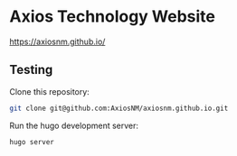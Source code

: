 # Axios Technology Website

https://axiosnm.github.io/

## Testing

Clone this repository:

```bash
git clone git@github.com:AxiosNM/axiosnm.github.io.git
```

Run the hugo development server:

```bash
hugo server
```
